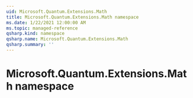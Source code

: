 ```yaml
---
uid: Microsoft.Quantum.Extensions.Math
title: Microsoft.Quantum.Extensions.Math namespace
ms.date: 1/22/2021 12:00:00 AM
ms.topic: managed-reference
qsharp.kind: namespace
qsharp.name: Microsoft.Quantum.Extensions.Math
qsharp.summary: ''
---
```


# Microsoft.Quantum.Extensions.Math namespace



